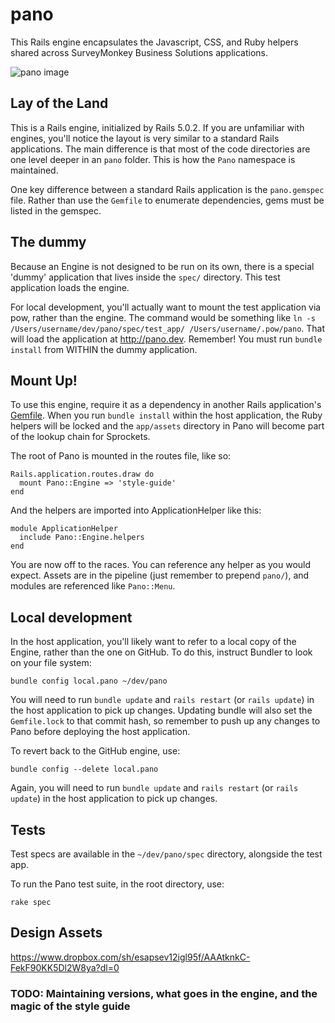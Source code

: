 # pano

This Rails engine encapsulates the Javascript, CSS, and Ruby helpers shared across SurveyMonkey Business Solutions applications.

![pano image](https://cloud.githubusercontent.com/assets/5140/23720921/0a679a30-03f5-11e7-86df-4826c02ffcd6.jpg)

## Lay of the Land

This is a Rails engine, initialized by Rails 5.0.2. If you are unfamiliar with engines, you'll notice the layout is very similar to a standard Rails applications. The main difference is that most of the code directories are one level deeper in an `pano` folder. This is how the `Pano` namespace is maintained.

One key difference between a standard Rails application is the `pano.gemspec` file. Rather than use the `Gemfile` to enumerate dependencies, gems must be listed in the gemspec.

## The dummy

Because an Engine is not designed to be run on its own, there is a special 'dummy' application that lives inside the `spec/` directory. This test application loads the engine.

For local development, you'll actually want to mount the test application via pow, rather than the engine. The command would be something like `ln -s /Users/username/dev/pano/spec/test_app/ /Users/username/.pow/pano`. That will load the application at http://pano.dev. Remember! You must run `bundle install` from WITHIN the dummy application.

## Mount Up!

To use this engine, require it as a dependency in another Rails application's [Gemfile](https://github.com/techvalidate/engage/blob/master/Gemfile). When you run `bundle install` within the host application, the Ruby helpers will be locked and the `app/assets` directory in Pano will become part of the lookup chain for Sprockets.

The root of Pano is mounted in the routes file, like so:

```
Rails.application.routes.draw do
  mount Pano::Engine => 'style-guide'
end
```

And the helpers are imported into ApplicationHelper like this:

```
module ApplicationHelper
  include Pano::Engine.helpers
end
```

You are now off to the races. You can reference any helper as you would expect. Assets are in the pipeline (just remember to prepend `pano/`), and modules are referenced like `Pano::Menu`.

## Local development

In the host application, you'll likely want to refer to a local copy of the Engine, rather than the one on GitHub. To do this, instruct Bundler to look on your file system:

```
bundle config local.pano ~/dev/pano
```

You will need to run `bundle update` and `rails restart` (or `rails update`) in the host application to pick up changes. Updating bundle will also set the `Gemfile.lock` to that commit hash, so remember to push up any changes to Pano before deploying the host application.

To revert back to the GitHub engine, use:
```
bundle config --delete local.pano

```
Again, you will need to run `bundle update` and `rails restart` (or `rails update`) in the host application to pick up changes.

## Tests

Test specs are available in the `~/dev/pano/spec` directory, alongside the test app. 

To run the Pano test suite, in the root directory, use:
```
rake spec
```

## Design Assets

https://www.dropbox.com/sh/esapsev12igl95f/AAAtknkC-FekF90KK5Dl2W8ya?dl=0

### TODO: Maintaining versions, what goes in the engine, and the magic of the style guide

